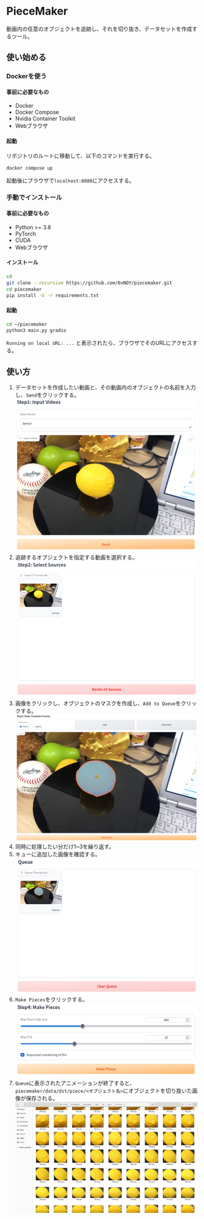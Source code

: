 # PieceMaker

動画内の任意のオブジェクトを追跡し、それを切り抜き、データセットを作成するツール。

## 使い始める

### Dockerを使う

#### 事前に必要なもの

- Docker
- Docker Compose
- Nvidia Container Toolkit
- Webブラウザ

#### 起動

リポジトリのルートに移動して、以下のコマンドを実行する。

```sh
docker compose up
```

起動後にブラウザで`localhost:8080`にアクセスする。


### 手動でインストール

#### 事前に必要なもの

- Python >= 3.8
- PyTorch
- CUDA
- Webブラウザ

#### インストール

```sh
cd
git clone --recursive https://github.com/0xNOY/piecemaker.git
cd piecemaker
pip install -U -r requirements.txt
```

#### 起動

```sh
cd ~/piecemaker
python3 main.py gradio
```

`Running on local URL: ...` と表示されたら、ブラウザでそのURLにアクセスする。


## 使い方

1. データセットを作成したい動画と、その動画内のオブジェクトの名前を入力し、`Send`をクリックする。  
    ![input video](imgs/step1-input-video.png)
2. 追跡するオブジェクトを指定する動画を選択する。  
    ![select video](imgs/step2-select-source.png)
3. 画像をクリックし、オブジェクトのマスクを作成し、`Add to Queue`をクリックする。  
    ![select object](imgs/step3-make-tmpl-frame.png)
4. 同時に処理したい分だけ1~3を繰り返す。
5. キューに追加した画像を確認する。  
    ![confirm queue](imgs/step4-queue.png)
6. `Make Pieces`をクリックする。  
    ![make pieces](imgs/step5-make-pieces.png)
7. `Queue`に表示されたアニメーションが終了すると、`piecemaker/data/dst/piece/<オブジェクト名>`にオブジェクトを切り抜いた画像が保存される。  
    ![result](imgs/step6-result.png)